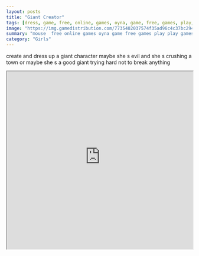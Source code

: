 ```yaml
---
layout: posts
title: "Giant Creator"
tags: [dress, game, free, online, games, oyna, game, free, games, play, play, games]
image: "https://img.gamedistribution.com/7735402037574f35ad96c4c37bc2949e.jpg"
summary: "mouse  free online games oyna game free games play play games"
category: "Girls"
---
```


create and dress up a giant character maybe she s evil and she s crushing a town or maybe she s a good giant trying hard not to break anything

<iframe width="100%" height="480px;" src="https://flash.gamedistribution.com?game=7735402037574f35ad96c4c37bc2949e"></iframe>